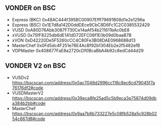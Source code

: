## VONDER on BSC
- Express (BKC)	0x48AC444f395BC00907Efff79691B08d1e2e1296a			
- Express (BSC)	0x1E7d8a142D0ddDEce9CbC8D6Fc1C2C0385532429			
- VUSD	0xA80D76Abb3087F730Ce14aAf54b211611bAc0bE8			
- xVUSD	0x75fF8225db6dE141dD72EFC06f1E0b09d0baaB7B			
- xVON	0xD42220De5F5260cCC4C80Fe3B08DAE0968688d13			
- MasterChef 0x0Fd5dc4F251e78E4AcBf92b1304Eb2e2f5482efB					
- VDPMaster	0x408877FaE8a2720cDf0BcaBbA4b92c8edCd44d29	

## VONDER V2 on BSC 
- VUSDv2 https://bscscan.com/address/0x5ac7048d2996cc118c8ec6cd79045f7a76176df2#code
- VUSDMasterV2 https://bscscan.com/address/0x39eca8fe25ad5c5b9eca3e75874d09dba384b2bb#code
- MasterChef https://bscscan.com/address/0x9aa7b6b733227e5c08fb528a5c928b0254c667d8#code
